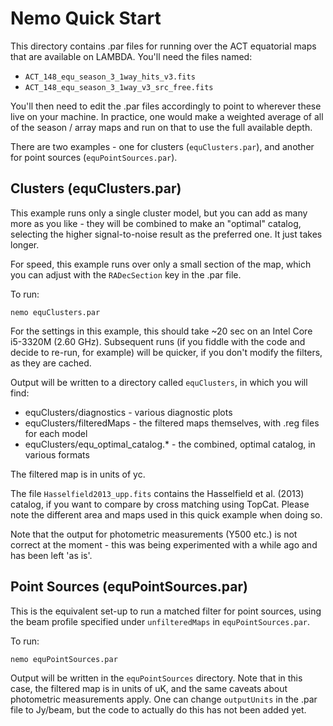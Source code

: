 # Nemo Quick Start

This directory contains .par files for running over the ACT equatorial maps that are available on 
LAMBDA. You'll need the files named:

* `ACT_148_equ_season_3_1way_hits_v3.fits`  
* `ACT_148_equ_season_3_1way_v3_src_free.fits`

You'll then need to edit the .par files accordingly to point to wherever these live on your 
machine. In practice, one would make a weighted average of all of the season / array maps and run
on that to use the full available depth.

There are two examples - one for clusters (`equClusters.par`), and another for point sources 
(`equPointSources.par`).

## Clusters (equClusters.par)

This example runs only a single cluster model, but you can add as many more as you like - they 
will be combined to make an "optimal" catalog, selecting the higher signal-to-noise result as 
the preferred one. It just takes longer.

For speed, this example runs over only a small section of the map, which you can adjust with the
`RADecSection` key in the .par file.

To run:

```
nemo equClusters.par
```

For the settings in this example, this should take ~20 sec on an Intel Core i5-3320M (2.60 GHz). 
Subsequent runs (if you fiddle with the code and decide to re-run, for example) will be quicker, 
if you don't modify the filters, as they are cached.

Output will be written to a directory called `equClusters`, in which you will find:

* equClusters/diagnostics           - various diagnostic plots
* equClusters/filteredMaps          - the filtered maps themselves, with .reg files for each model
* equClusters/equ_optimal_catalog.* - the combined, optimal catalog, in various formats 

The filtered map is in units of yc.

The file `Hasselfield2013_upp.fits` contains the Hasselfield et al. (2013) catalog, if you want to 
compare by cross matching using TopCat. Please note the different area and maps used in this quick
example when doing so.

Note that the output for photometric measurements (Y500 etc.) is not correct at the moment - this 
was being experimented with a while ago and has been left 'as is'.

## Point Sources (equPointSources.par)

This is the equivalent set-up to run a matched filter for point sources, using the beam profile
specified under `unfilteredMaps` in `equPointSources.par`.

To run:

```
nemo equPointSources.par
```

Output will be written in the `equPointSources` directory. Note that in this case, the filtered map is
in units of uK, and the same caveats about photometric measurements apply. One can change 
`outputUnits` in the .par file to Jy/beam, but the code to actually do this has not been added yet.
